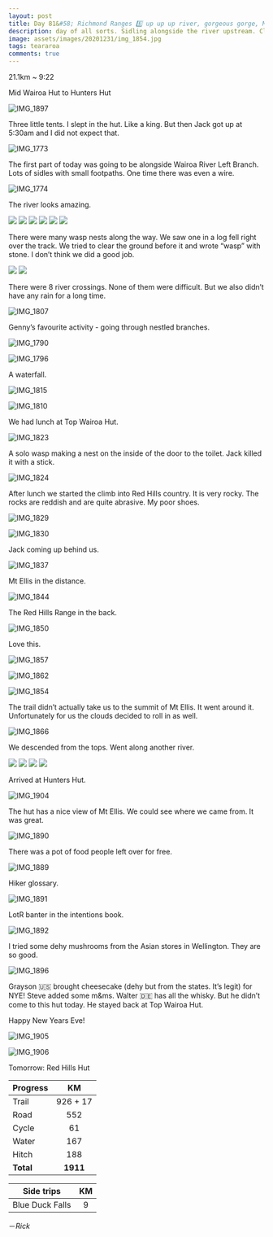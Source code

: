 ```yaml
---
layout: post
title: Day 81&#58; Richmond Ranges 5️⃣ up up up river, gorgeous gorge, Mt Ellis. NYE 🍾
description: day of all sorts. Sidling alongside the river upstream. Climbed through big maroon jagged rocks onto a ridge and sidled across a scree field. Briefly sidled around Mt Ellis summit. Came back down and walked alongside another river and eventually a steep hill climb to the hut. 
image: assets/images/20201231/img_1854.jpg
tags: teararoa
comments: true
---
```


21.1km ~ 9:22

Mid Wairoa Hut to Hunters Hut

![IMG_1897](/assets/images/20201231/img_1897.jpg)

Three little tents. I slept in the hut. Like a king. But then Jack got up at 5:30am and I did not expect that. 

![IMG_1773](/assets/images/20201231/img_1773.jpg)

The first part of today was going to be alongside Wairoa River Left Branch. Lots of sidles with small footpaths. One time there was even a wire. 

![IMG_1774](/assets/images/20201231/img_1774.jpg)

The river looks amazing. 

<div class="gallery" data-columns="2">
  <img src="/assets/images/20201231/img_1775.jpg">
  <img src="/assets/images/20201231/img_1782.jpg">
  <img src="/assets/images/20201231/img_1783.jpg">
  <img src="/assets/images/20201231/img_1785.jpg">
  <img src="/assets/images/20201231/img_1793.jpg">
  <img src="/assets/images/20201231/img_1801.jpg">
</div>

There were many wasp nests along the way. We saw one in a log fell right over the track. We tried to clear the ground before it and wrote “wasp” with stone. I don’t think we did a good job. 

<div class="gallery" data-columns="2">
  <img src="/assets/images/20201231/img_1779.jpg">
  <img src="/assets/images/20201231/img_1780.jpg">
</div>

There were 8 river crossings. None of them were difficult. But we also didn’t have any rain for a long time. 

![IMG_1807](/assets/images/20201231/img_1807.jpg)

Genny’s favourite activity - going through nestled branches.

![IMG_1790](/assets/images/20201231/img_1790.jpg)

![IMG_1796](/assets/images/20201231/img_1796.jpg)

A waterfall. 

![IMG_1815](/assets/images/20201231/img_1815.jpg)

![IMG_1810](/assets/images/20201231/img_1810.jpg)

We had lunch at Top Wairoa Hut. 

![IMG_1823](/assets/images/20201231/img_1823.jpg)

A solo wasp making a nest on the inside of the door to the toilet. Jack killed it with a stick. 

![IMG_1824](/assets/images/20201231/img_1824.jpg)

After lunch we started the climb into Red Hills country. It is very rocky. The rocks are reddish and are quite abrasive. My poor shoes. 

![IMG_1829](/assets/images/20201231/img_1829.jpg)

![IMG_1830](/assets/images/20201231/img_1830.jpg)

Jack coming up behind us. 

![IMG_1837](/assets/images/20201231/img_1837.jpg)

Mt Ellis in the distance. 

![IMG_1844](/assets/images/20201231/img_1844.jpg)

The Red Hills Range in the back. 

![IMG_1850](/assets/images/20201231/img_1850.jpg)

Love this. 

![IMG_1857](/assets/images/20201231/img_1857.jpg)

![IMG_1862](/assets/images/20201231/img_1862.jpg)

![IMG_1854](/assets/images/20201231/img_1854.jpg)

The trail didn’t actually take us to the summit of Mt Ellis. It went around it. Unfortunately for us the clouds decided to roll in as well. 

![IMG_1866](/assets/images/20201231/img_1866.jpg)

We descended from the tops. Went along another river. 

<div class="gallery" data-columns="2">
  <img src="/assets/images/20201231/img_1868.jpg">
  <img src="/assets/images/20201231/img_1874.jpg">
  <img src="/assets/images/20201231/img_1877.jpg">
  <img src="/assets/images/20201231/img_1880.jpg">
</div>

Arrived at Hunters Hut. 

![IMG_1904](/assets/images/20201231/img_1904.jpg)

The hut has a nice view of Mt Ellis. We could see where we came from. It was great. 

![IMG_1890](/assets/images/20201231/img_1890.jpg)

There was a pot of food people left over for free. 

![IMG_1889](/assets/images/20201231/img_1889.jpg)

Hiker glossary. 

![IMG_1891](/assets/images/20201231/img_1891.jpg)

LotR banter in the intentions book. 

![IMG_1892](/assets/images/20201231/img_1892.jpg)

I tried some dehy mushrooms from the Asian stores in Wellington. They are so good. 

![IMG_1896](/assets/images/20201231/img_1896.jpg)

Grayson 🇺🇸 brought cheesecake (dehy but from the states. It’s legit) for NYE! Steve added some m&ms. Walter 🇩🇪 has all the whisky. But he didn’t come to this hut today. He stayed back at Top Wairoa Hut. 

Happy New Years Eve!

![IMG_1905](/assets/images/20201231/img_1905.jpg)

![IMG_1906](/assets/images/20201231/img_1906.jpg)


Tomorrow: Red Hills Hut

| Progress | KM |
| ---- |:----:|
| Trail | 926 + 17 |
| Road | 552 |
| Cycle | 61 |
| Water | 167 |
| Hitch | 188 |
| **Total** | **1911** |

| Side trips | KM |
| ---- |:----:|
| Blue Duck Falls | 9 |


－_Rick_